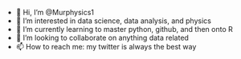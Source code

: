 - 👋 Hi, I’m @Murphysics1
- 👀 I’m interested in data science, data analysis, and physics
- 🌱 I’m currently learning to master python, github, and then onto R
- 💞️ I’m looking to collaborate on anything data related
- 📫 How to reach me: my twitter is always the best way

<!---
Murphysics1/Murphysics1 is a ✨ special ✨ repository because its `README.md` (this file) appears on your GitHub profile.
You can click the Preview link to take a look at your changes.
--->

